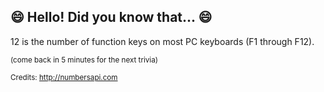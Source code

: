 ## 😄 Hello! Did you know that... 😄
12 is the number of function keys on most PC keyboards (F1 through F12).

<sup>(come back in 5 minutes for the next trivia)</sup>


<sup>Credits: http://numbersapi.com</sup>
